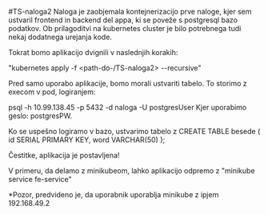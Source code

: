 #TS-naloga2
Naloga je zaobjemala kontejnerizacijo prve naloge, kjer sem ustvaril frontend in backend del appa, ki se poveže s postgresql bazo podatkov. Ob prilagoditvi na kubernetes cluster je bilo potrebnega tudi nekaj dodatnega urejanja kode. 

Tokrat bomo aplikacijo dvignili v naslednjih korakih: 

"kubernetes apply -f <path-do-/TS-naloga2> --recursive"

Pred samo uporabo aplikacije, bomo morali ustvariti tabelo. To storimo z execom v pod, logiranjem:

psql -h 10.99.138.45 -p 5432 -d naloga -U postgresUser
Kjer uporabimo geslo: postgresPW.

Ko se uspešno logiramo v bazo, ustvarimo tabelo z 
CREATE TABLE besede (
    id SERIAL PRIMARY KEY,
    word VARCHAR(50)
);

Čestitke, aplikacija je postavljena!

V primeru, da delamo z minikubeom, lahko aplikacijo odpremo z
"minikube service fe-service"


*Pozor, predvideno je, da uporabnik uporablja minikube z ipjem 192.168.49.2

